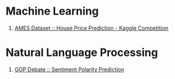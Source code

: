 # Machine Learning
1. [AMES Dataset :: House Price Prediction - Kaggle Competition](https://github.com/VikingPathak/Jupyter_Notebooks/blob/main/ML_Ames_House_Price_Prediction.md)

# Natural Language Processing
1. [GOP Debate :: Sentiment Polarity Prediction](https://github.com/VikingPathak/Jupyter_Notebooks/blob/main/NLP_Twitter_Sentiment_Analysis_GOP_Debate.md)
